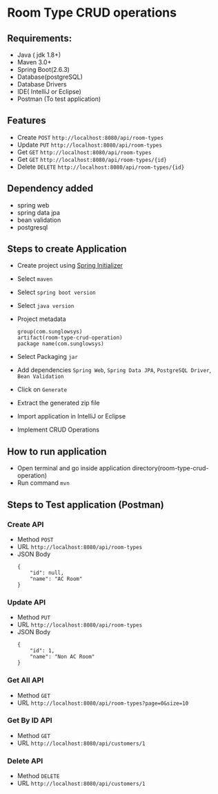 # Room Type CRUD operations
## Requirements:
- Java ( jdk 1.8+)
- Maven 3.0+
- Spring Boot(2.6.3)
- Database(postgreSQL)
- Database Drivers
- IDE( IntelliJ or Eclipse)
- Postman (To test application)
## Features
- Create `POST` `http://localhost:8080/api/room-types`
- Update `PUT` `http://localhost:8080/api/room-types`
- Get `GET` `http://localhost:8080/api/room-types`
- Get `GET` `http://localhost:8080/api/room-types/{id}`
- Delete `DELETE` `http://localhost:8080/api/room-types/{id}`
## Dependency added
- spring web
- spring data jpa
- bean validation
- postgresql

## Steps to create Application
- Create project using [Spring Initializer](https://start.spring.io/)

- Select `maven`

- Select `spring boot version`

- Select `java version`

- Project metadata
  ```
  group(com.sunglowsys)
  artifact(room-type-crud-operation)
  package name(com.sunglowsys)
  ```

- Select Packaging `jar`

- Add dependencies `Spring Web`, `Spring Data JPA`, `PostgreSQL Driver`, `Bean Validation`

- Click on `Generate`

- Extract the generated zip file

- Import application in IntelliJ or Eclipse

- Implement CRUD Operations

## How to run application
- Open terminal and go inside application directory(room-type-crud-operation)
- Run command `mvn`

## Steps to Test application (Postman)

###  Create API
- Method `POST`
- URL `http://localhost:8080/api/room-types`
- JSON Body
  ```
  {
      "id": null,
      "name": "AC Room"
  }
  ```
###  Update API
- Method `PUT`
- URL `http://localhost:8080/api/room-types`
- JSON Body
  ```
  {
      "id": 1,
      "name": "Non AC Room"
  }
  ```
###  Get All API
- Method `GET`
- URL `http://localhost:8080/api/room-types?page=0&size=10`

###  Get By ID API
- Method `GET`
- URL `http://localhost:8080/api/customers/1`

###  Delete API
- Method `DELETE`
- URL `http://localhost:8080/api/customers/1`

